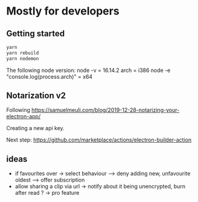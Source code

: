 # Mostly for developers

## Getting started

```sh
yarn
yarn rebuild
yarn nodemon
```

The following node version:
node -v = 16.14.2
arch = i386
node -e  "console.log(process.arch)" = x64

## Notarization v2

Following <https://samuelmeuli.com/blog/2019-12-28-notarizing-your-electron-app/>

Creating a new api key.

Next step: <https://github.com/marketplace/actions/electron-builder-action>

## ideas

- if favourites over -> select behaviour --> deny adding new, unfavourite oldest --> offer subscription
- allow sharing a clip via url -> notify about it being unencrypted, burn after read ? -> pro feature
